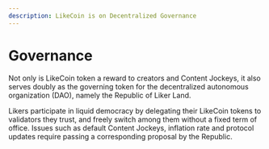 ```yaml
---
description: LikeCoin is on Decentralized Governance
---
```


# Governance

Not only is LikeCoin token a reward to creators and Content Jockeys, it also serves doubly as the governing token for the decentralized autonomous organization \(DAO\), namely the Republic of Liker Land.

Likers participate in liquid democracy by delegating their LikeCoin tokens to validators they trust, and freely switch among them without a fixed term of office. Issues such as default Content Jockeys, inflation rate and protocol updates require passing a corresponding proposal by the Republic.

